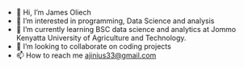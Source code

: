 - 👋 Hi, I’m James Oliech
- 👀 I’m interested in programming, Data Science and analysis
- 🌱 I’m currently learning  BSC data science and analytics at Jommo Kenyatta University of Agriculture and Technology.
- 💞️ I’m looking to collaborate on coding projects
- 📫 How to reach me ajinius33@gmail.com 

<!---
jimsjim/jimsjim is a ✨ special ✨ repository because its `README.md` (this file) appears on your GitHub profile.
You can click the Preview link to take a look at your changes.
--->
